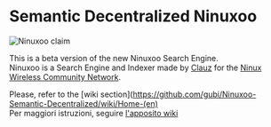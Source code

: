 # Semantic Decentralized Ninuxoo
![Ninuxoo claim](https://raw.github.com/gubi/Ninuxoo-Semantic-Decentralized/master/common/media/img/ninuxoo_claim.png)

This is a beta version of the new Ninuxoo Search Engine.<br />
Ninuxoo is a Search Engine and Indexer made by [Clauz](https://github.com/cl4u2) for the [Ninux Wireless Community Network](https://github.com/ninuxorg).

Please, refer to the [wiki section](https://github.com/gubi/Ninuxoo-Semantic-Decentralized/wiki/Home-(en)<br />
Per maggiori istruzioni, seguire [l'apposito wiki](https://github.com/gubi/Ninuxoo-Semantic-Decentralized/wiki/Home)
